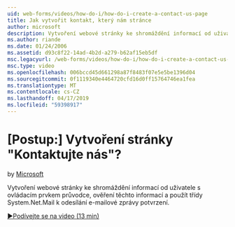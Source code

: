 ```yaml
---
uid: web-forms/videos/how-do-i/how-do-i-create-a-contact-us-page
title: Jak vytvořit kontakt, který nám stránce
author: microsoft
description: Vytvoření webové stránky ke shromáždění informací od uživatele s ovládacím prvkem průvodce, ověření těchto informací a třídy System.Net.Mail používat k odesílání nakonfi...
ms.author: riande
ms.date: 01/24/2006
ms.assetid: d93c8f22-14ad-4b2d-a279-b62af15eb5df
msc.legacyurl: /web-forms/videos/how-do-i/how-do-i-create-a-contact-us-page
msc.type: video
ms.openlocfilehash: 006bccd45d661298a87f8483f07e5e5be1396d04
ms.sourcegitcommit: 0f1119340e4464720cfd16d0ff15764746ea1fea
ms.translationtype: MT
ms.contentlocale: cs-CZ
ms.lasthandoff: 04/17/2019
ms.locfileid: "59398917"
---
```

# <a name="how-do-i-create-a-contact-us-page"></a>[Postup:] Vytvoření stránky "Kontaktujte nás"?

by [Microsoft](https://github.com/microsoft)

Vytvoření webové stránky ke shromáždění informací od uživatele s ovládacím prvkem průvodce, ověření těchto informací a použít třídy System.Net.Mail k odesílání e-mailové zprávy potvrzení.

[&#9654;Podívejte se na video (13 min)](https://channel9.msdn.com/Blogs/ASP-NET-Site-Videos/how-do-i-create-a-contact-us-page)
